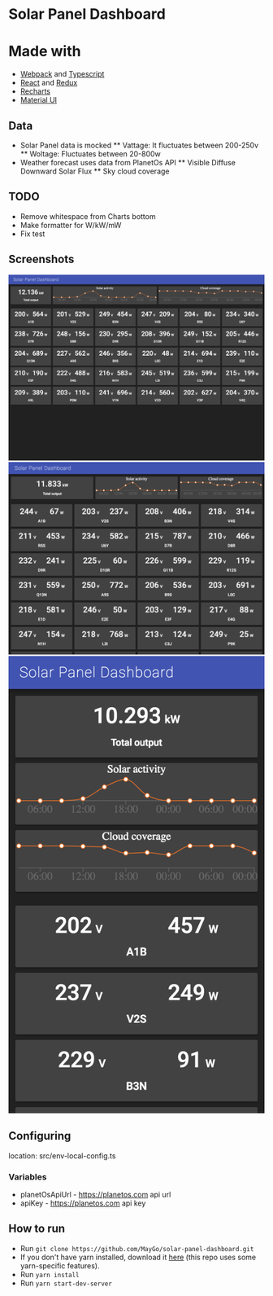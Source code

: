 # Solar Panel Dashboard

# Made with

- [Webpack](https://webpack.github.io/) and [Typescript](https://www.typescriptlang.org/)
- [React](https://reactjs.org/) and [Redux](http://redux.js.org/)
- [Recharts](http://recharts.org/) 
- [Material UI](http://www.material-ui.com/) 

## Data

* Solar Panel data is mocked
** Vattage: It fluctuates between 200-250v
** Woltage: Fluctuates between 20-800w
* Weather forecast uses data from PlanetOs API
** Visible  Diffuse Downward Solar Flux
** Sky cloud coverage

## TODO

* Remove whitespace from Charts bottom
* Make formatter for W/kW/mW
* Fix test  

## Screenshots

![1280px](https://github.com/MayGo/solar-panel-dashboard/raw/master/screenshots/1280px.png "1280px")
![iPad](https://github.com/MayGo/solar-panel-dashboard/raw/master/screenshots/ipad.png "ipad")
![iPhone](https://github.com/MayGo/solar-panel-dashboard/raw/master/screenshots/iphone.png "iphone")


## Configuring

location: src/env-local-config.ts

### Variables
* planetOsApiUrl - https://planetos.com  api url
* apiKey - https://planetos.com api key

## How to run

* Run `git clone https://github.com/MayGo/solar-panel-dashboard.git`
* If you don't have yarn installed, download it [here](https://yarnpkg.com/pt-BR/docs/install) (this repo uses some yarn-specific features). 
* Run `yarn install`
* Run `yarn start-dev-server`
